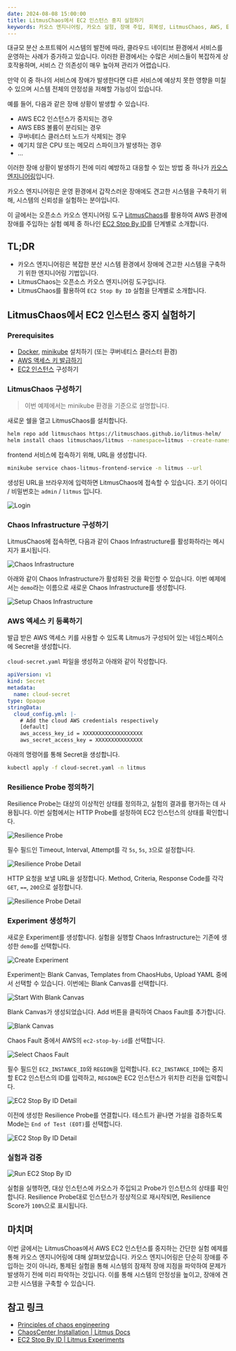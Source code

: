 ```yaml
---
date: 2024-08-08 15:00:00
title: LitmusChaos에서 EC2 인스턴스 중지 실험하기
keywords: 카오스 엔지니어링, 카오스 실험, 장애 주입, 회복성, LitmusChaos, AWS, EC2, EC2 Stop, AWS fault injection
---
```


대규모 분산 소프트웨어 시스템의 발전에 따라, 클라우드 네이티브 환경에서 서비스를 운영하는 사례가 증가하고 있습니다.
이러한 환경에서는 수많은 서비스들이 복잡하게 상호작용하며, 서비스 간 의존성이 매우 높아져 관리가 어렵습니다.

만약 이 중 하나의 서비스에 장애가 발생한다면 다른 서비스에 예상치 못한 영향을 미칠 수 있으며 시스템 전체의 안정성을 저해할 가능성이 있습니다.

예를 들어, 다음과 같은 장애 상황이 발생할 수 있습니다.

- AWS EC2 인스턴스가 중지되는 경우
- AWS EBS 볼륨이 분리되는 경우
- 쿠버네티스 클러스터 노드가 삭제되는 경우
- 예기치 않은 CPU 또는 메모리 스파이크가 발생하는 경우
- ...

이러한 장애 상황이 발생하기 전에 미리 예방하고 대응할 수 있는 방법 중 하나가 [카오스 엔지니어링](https://principlesofchaos.org/)입니다.

카오스 엔지니어링은 운영 환경에서 갑작스러운 장애에도 견고한 시스템을 구축하기 위해, 시스템의 신뢰성을 실험하는 분야입니다.

이 글에서는 오픈소스 카오스 엔지니어링 도구 [LitmusChaos](https://litmuschaos.io)를 활용하여 AWS 환경에 장애를 주입하는 실험 예제 중 하나인 [EC2 Stop By ID](https://litmuschaos.github.io/litmus/experiments/categories/aws/ec2-stop-by-id/)를 단계별로 소개합니다.

## TL;DR

- 카오스 엔지니어링은 복잡한 분산 시스템 환경에서 장애에 견고한 시스템을 구축하기 위한 엔지니어링 기법입니다.
- LitmusChaos는 오픈소스 카오스 엔지니어링 도구입니다.
- LitmusChaos를 활용하여 `EC2 Stop By ID` 실험을 단계별로 소개합니다.

## LitmusChaos에서 EC2 인스턴스 중지 실험하기

### Prerequisites

- [Docker](https://docs.docker.com/engine/install/), [minikube](https://minikube.sigs.k8s.io/docs/start/?arch=%2Fmacos%2Fx86-64%2Fstable%2Fbinary+download) 설치하기 (또는 쿠버네티스 클러스터 환경)
- [AWS 액세스 키 발급하기](https://docs.aws.amazon.com/ko_kr/IAM/latest/UserGuide/id_credentials_access-keys.html)
- [EC2 인스턴스](https://docs.aws.amazon.com/en_us/ec2/) 구성하기

### LitmusChaos 구성하기

> 이번 예제에서는 minikube 환경을 기준으로 설명합니다.

새로운 쉘을 열고 LitmusChaos를 설치합니다.

```bash
helm repo add litmuschaos https://litmuschaos.github.io/litmus-helm/
helm install chaos litmuschaos/litmus --namespace=litmus --create-namespace --set portal.frontend.service.type=NodePort
```

frontend 서비스에 접속하기 위해, URL을 생성합니다.

```bash
minikube service chaos-litmus-frontend-service -n litmus --url
```

생성된 URL을 브라우저에 입력하면 LitmusChaos에 접속할 수 있습니다.
초기 아이디 / 비밀번호는 `admin` / `litmus` 입니다.

![Login](./login.png "LitmusChaos 로그인하기")

### Chaos Infrastructure 구성하기

LitmusChaos에 접속하면, 다음과 같이 Chaos Infrastructure를 활성화하라는 메시지가 표시됩니다.

![Chaos Infrastructure](./chaos-infrastructure.png "Chaos Infrastructure 활성화하기")

아래와 같이 Chaos Infrastructure가 활성화된 것을 확인할 수 있습니다.
이번 예제에서는 `demo`라는 이름으로 새로운 Chaos Infrastructure를 생성합니다.

![Setup Chaos Infrastructure](./setup-chaos-infrastructure.png "Chaos Infrastructure 설정하기")

### AWS 엑세스 키 등록하기

발급 받은 AWS 액세스 키를 사용할 수 있도록 Litmus가 구성되어 있는 네임스페이스에 Secret을 생성합니다.

`cloud-secret.yaml` 파일을 생성하고 아래와 같이 작성합니다.

```yaml
apiVersion: v1
kind: Secret
metadata:
  name: cloud-secret
type: Opaque
stringData:
  cloud_config.yml: |-
    # Add the cloud AWS credentials respectively
    [default]
    aws_access_key_id = XXXXXXXXXXXXXXXXXXX
    aws_secret_access_key = XXXXXXXXXXXXXXX
```

아래의 명령어를 통해 Secret을 생성합니다.

```bash
kubectl apply -f cloud-secret.yaml -n litmus
```

### Resilience Probe 정의하기

Resilience Probe는 대상의 이상적인 상태를 정의하고, 실험의 결과를 평가하는 데 사용됩니다.
이번 실험에서는 HTTP Probe를 설정하여 EC2 인스턴스의 상태를 확인합니다.

![Resilience Probe](./resilience-probe.png "Resilience Probe Type 선택하기")

필수 필드인 Timeout, Interval, Attempt를 각 `5s`, `5s`, `3`으로 설정합니다.

![Resilience Probe Detail](./resilience-probe-detail1.png "Timeout, Interval, Attempt 설정하기")

HTTP 요청을 보낼 URL을 설정합니다. Method, Criteria, Response Code를 각각 `GET`, `==`, `200`으로 설정합니다.

![Resilience Probe Detail](./resilience-probe-detail2.png "HTTP 요청을 보낼 URL 설정하기")

### Experiment 생성하기

새로운 Experiment를 생성합니다.
실험을 실행할 Chaos Infrastructure는 기존에 생성한 `demo`를 선택합니다.

![Create Experiment](./create-experiment.png "Experiment 생성하기")

Experiment는 Blank Canvas, Templates from ChaosHubs, Upload YAML 중에서 선택할 수 있습니다.
이번에는 Blank Canvas를 선택합니다.

![Start With Blank Canvas](./start-with-blank-canvas.png "Blank Canvas 선택하기")

Blank Canvas가 생성되었습니다. Add 버튼을 클릭하여 Chaos Fault를 추가합니다.

![Blank Canvas](./blank-canvas.png "Blank Canvas")

Chaos Fault 중에서 AWS의 `ec2-stop-by-id`를 선택합니다.

![Select Chaos Fault](./select-chaos-fault.png "ec2-stop-by-id 선택하기")

필수 필드인 `EC2_INSTANCE_ID`와 `REGION`을 입력합니다.
`EC2_INSTANCE_ID`에는 중지할 EC2 인스턴스의 ID를 입력하고, `REGION`은 EC2 인스턴스가 위치한 리전을 입력합니다.

![EC2 Stop By ID Detail](./ec2-stop-by-id-detail1.png "EC2_INSTANCE_ID와 REGION 설정하기")

이전에 생성한 Resilience Probe를 연결합니다. 테스트가 끝나면 가설을 검증하도록 Mode는 `End of Test (EOT)`를 선택합니다.

![EC2 Stop By ID Detail](./ec2-stop-by-id-detail2.png "Resilience Probe 연결하기")

### 실험과 검증

![Run EC2 Stop By ID](./run-ec2-stop-by-id-experiment.png "EC2 Stop By ID 실험 실행하기")

실험을 실행하면, 대상 인스턴스에 카오스가 주입되고 Probe가 인스턴스의 상태를 확인합니다.
Resilience Probe대로 인스턴스가 정상적으로 재시작되면, Resilience Score가 `100%`으로 표시됩니다.

## 마치며

이번 글에서는 LitmusChoas에서 AWS EC2 인스턴스를 중지하는 간단한 실험 예제를 통해 카오스 엔지니어링에 대해 살펴보았습니다.
카오스 엔지니어링은 단순히 장애를 주입하는 것이 아니라, 통제된 실험을 통해 시스템의 잠재적 장애 지점을 파악하여 문제가 발생하기 전에 미리 파악하는 것입니다.
이를 통해 시스템의 안정성을 높이고, 장애에 견고한 시스템을 구축할 수 있습니다.

## 참고 링크

- [Principles of chaos engineering](https://principlesofchaos.org)
- [ChaosCenter Installation | Litmus Docs](https://docs.litmuschaos.io/docs/getting-started/installation)
- [EC2 Stop By ID | Litmus Experiments](https://litmuschaos.github.io/litmus/experiments/categories/aws/ec2-stop-by-id/)
